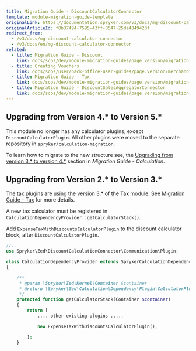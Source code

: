 ```yaml
---
title: Migration Guide - DiscountCalculatorConnector
template: module-migration-guide-template
originalLink: https://documentation.spryker.com/v3/docs/mg-discount-calculator-connector
originalArticleId: f8b37494-7595-43ff-8547-25da4049423f
redirect_from:
  - /v3/docs/mg-discount-calculator-connector
  - /v3/docs/en/mg-discount-calculator-connector
related:
  - title: Migration Guide - Discount
    link: docs/scos/dev/module-migration-guides/page.version/migration-guide-discount.html
  - title: Creating Vouchers
    link: docs/scos/user/back-office-user-guides/page.version/merchandising/discount/creating-vouchers.html
  - title: Migration Guide - Tax
    link: docs/scos/dev/module-migration-guides/page.version/migration-guide-tax.html
  - title: Migration Guide - DiscountSalesAggregatorConnector
    link: docs/scos/dev/module-migration-guides/page.version/migration-guide-discountsalesaggregatorconnector.html
---
```


## Upgrading from Version 4.* to Version 5.*
This module no longer has any calculator plugins, except  `DiscountCalculatorPlugin`. All other plugins were moved to the separate repository in `spryker/calculation-migration`.

To learn how to migrate to the new structure see, the [Upgrading from version 3.* to version 4.*](/docs/scos/dev/module-migration-guides/{{page.version}}/migration-guide-calculation.html#upgrading-from-version-3---to-version-4--) section in *Migration Guide - Calculation*.

## Upgrading from Version 2.* to Version 3.*

The tax plugins are using the version 3.* of the Tax module. See [Migration Guide - Tax](/docs/scos/dev/module-migration-guides/{{page.version}}/migration-guide-tax.html) for more details. 

A new tax calculator must be registered in  `CalculationDependencyProvider::getCalculatorStack()`.

Add `ExpenseTaxWithDiscountsCalculatorPlugin` to the discount calculator block, after `DiscountCalculatorPlugin`.

```php
//..
use Spryker\Zed\DiscountCalculationConnector\Communication\Plugin;

class CalculationDependencyProvider extends SprykerCalculationDependencyProvider
{

    /**
     * @param \Spryker\Zed\Kernel\Container $container
     * @return \Spryker\Zed\Calculation\Dependency\Plugin\CalculatorPluginInterface[]
     */
    protected function getCalculatorStack(Container $container)
    {
        return [
            .... other existing plugins .....

            new ExpenseTaxWithDiscountsCalculatorPlugin(),

        ];
    }
```
